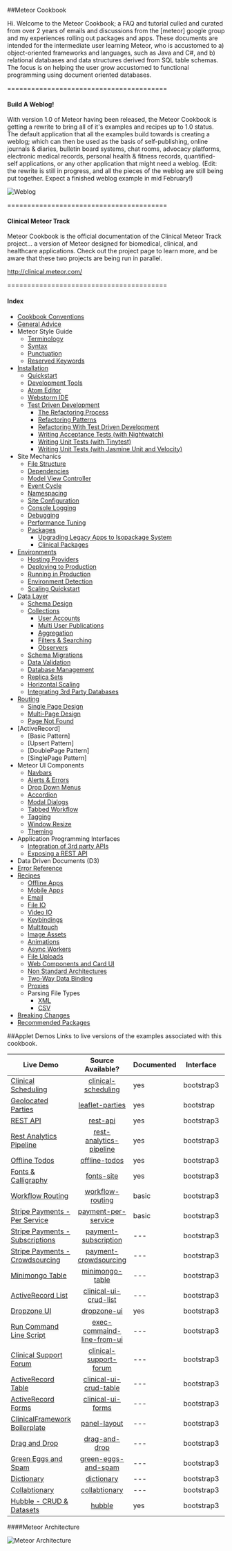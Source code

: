 ##Meteor Cookbook  

Hi.  Welcome to the Meteor Cookbook; a FAQ and tutorial culled and curated from over 2 years of emails and discussions from the [meteor] google group and my experiences rolling out packages and apps.  These documents are intended for the intermediate user learning Meteor, who is accustomed to a) object-oriented frameworks and languages, such as Java and C#, and b) relational databases and data structures derived from SQL table schemas.  The focus is on helping the user grow accustomed to functional programming using document oriented databases.  

========================================
#### Build A Weblog!
With version 1.0 of Meteor having been released, the Meteor Cookbook is getting a rewrite to bring all of it's examples and recipes up to 1.0 status.  The default application that all the examples build towards is creating a weblog; which can then be used as the basis of self-publishing, online journals & diaries, bulletin board systems, chat rooms, advocacy platforms, electronic medical records, personal health & fitness records, quantified-self applications, or any other application that might need a weblog.  (Edit:  the rewrite is still in progress, and all the pieces of the weblog are still being put together.  Expect a finished weblog example in mid February!)

![Weblog](https://raw.githubusercontent.com/awatson1978/meteor-cookbook/master/images/Weblog%20Wireframes.jpg)  


========================================
#### Clinical Meteor Track  

Meteor Cookbook is the official documentation of the Clinical Meteor Track project...  a version of Meteor designed for biomedical, clinical, and healthcare applications.  Check out the project page to learn more, and be aware that these two projects are being run in parallel.  

http://clinical.meteor.com/

========================================
#### Index  

- [Cookbook Conventions](https://github.com/awatson1978/meteor-cookbook/blob/master/cookbook-conventions.md)  
- [General Advice](https://github.com/awatson1978/meteor-cookbook/blob/master/cookbook/general-advice.md)  
- Meteor Style Guide
  - [Terminology](https://github.com/awatson1978/meteor-cookbook/blob/master/cookbook/terminology.md)  
  - [Syntax](https://github.com/awatson1978/meteor-cookbook/blob/master/cookbook/syntax.md)  
  - [Punctuation](https://github.com/awatson1978/meteor-cookbook/blob/master/cookbook/punctuation.md)  
  - [Reserved Keywords](https://github.com/awatson1978/meteor-cookbook/blob/master/cookbook/reserved.keywords.md)  
- [Installation](https://github.com/awatson1978/meteor-cookbook/blob/master/cookbook/installation.md)  
  - [Quickstart](https://github.com/awatson1978/meteor-cookbook/blob/master/cookbook/quickstart.md)  
  - [Development Tools](https://github.com/awatson1978/meteor-cookbook/blob/master/cookbook/development-tools.md)  
  - [Atom Editor](https://github.com/awatson1978/meteor-api)  
  - [Webstorm IDE](https://github.com/awatson1978/meteor-cookbook/blob/master/cookbook/webstorm.md)
  - [Test Driven Development](https://github.com/awatson1978/meteor-cookbook/blob/master/cookbook/test-driven-development.md)  
    - [The Refactoring Process](https://github.com/awatson1978/meteor-cookbook/blob/master/cookbook/refactoring.process.md)   
    - [Refactoring Patterns](https://github.com/awatson1978/meteor-cookbook/blob/master/cookbook/refactoring.patterns.md)  
    - [Refactoring With Test Driven Development](https://github.com/awatson1978/meteor-cookbook/blob/master/cookbook/refactoring.process.tdd.md)   
    - [Writing Acceptance Tests (with Nightwatch)](https://github.com/awatson1978/meteor-cookbook/blob/master/cookbook/writing.acceptance.test.md)  
    - [Writing Unit Tests (with Tinytest)](https://github.com/awatson1978/meteor-cookbook/blob/master/cookbook/writing.unit.tests.md)  
    - [Writing Unit Tests (with Jasmine Unit and Velocity)](https://github.com/awatson1978/meteor-cookbook/blob/master/cookbook/writing.unit.tests.with.jasmine.md)  
- Site Mechanics
    - [File Structure](https://github.com/awatson1978/meteor-cookbook/blob/master/cookbook/filestructure.md)
    - [Dependencies](https://github.com/awatson1978/meteor-cookbook/blob/master/cookbook/dependencies.md)  
    - [Model View Controller](https://github.com/awatson1978/meteor-cookbook/blob/master/cookbook/model-view-controller.md) 
    - [Event Cycle](https://github.com/awatson1978/meteor-cookbook/blob/master/cookbook/event-cycle.md) 
    - [Namespacing](https://github.com/awatson1978/meteor-cookbook/blob/master/cookbook/namespacing.md) 
    - [Site Configuration](https://github.com/awatson1978/meteor-cookbook/blob/master/cookbook/configuration.md)  
    - [Console Logging](https://github.com/awatson1978/meteor-cookbook/blob/master/cookbook/logging.md)  
    - [Debugging](https://github.com/awatson1978/meteor-cookbook/blob/master/cookbook/debugging.md)  
    - [Performance Tuning](https://github.com/awatson1978/meteor-cookbook/blob/master/cookbook/performance-tunning.md)  
    - [Packages](https://github.com/awatson1978/meteor-cookbook/blob/master/cookbook/packages.md)  
      - [Upgrading Legacy Apps to Isopackage System](https://github.com/awatson1978/meteor-cookbook/blob/master/cookbook/upgrading-to-0.9.x.md)  
      - [Clinical Packages](https://github.com/awatson1978/meteor-cookbook/blob/master/packages-we-love.md)  
- [Environments](https://github.com/awatson1978/meteor-cookbook/blob/master/cookbook/environments.md)  
  - [Hosting Providers](https://github.com/awatson1978/meteor-cookbook/blob/master/cookbook/hosting-providers.md) 
  - [Deploying to Production](https://github.com/awatson1978/meteor-cookbook/blob/master/cookbook/deploying.to.production.md)
  - [Running in Production](https://github.com/awatson1978/meteor-cookbook/blob/master/cookbook/environments-production.md)  
  - [Environment Detection](https://github.com/awatson1978/meteor-cookbook/blob/master/cookbook/environment-detection.md)  
  - [Scaling Quickstart](https://github.com/awatson1978/meteor-cookbook/blob/master/cookbook/scaling.md)  
- [Data Layer](https://github.com/awatson1978/meteor-cookbook/blob/master/cookbook/datalayer.md)  
  - [Schema Design](https://github.com/awatson1978/meteor-cookbook/blob/master/cookbook/schema-design.md)  
  - [Collections](https://github.com/awatson1978/meteor-cookbook/blob/master/cookbook/collections.md)  
    - [User Accounts](https://github.com/awatson1978/meteor-cookbook/blob/master/cookbook/accounts.md)  
    - [Multi User Publications](https://github.com/awatson1978/meteor-cookbook/blob/master/cookbook/ddp.multiuser.publications.md)    
    - [Aggregation](https://github.com/awatson1978/meteor-cookbook/blob/master/cookbook/aggregation.md)  
    - [Filters & Searching](https://github.com/awatson1978/meteor-cookbook/blob/master/cookbook/ddp.filters.md)  
    - [Observers](https://github.com/awatson1978/meteor-cookbook/blob/master/cookbook/observers.md)  
  - [Schema Migrations](https://github.com/awatson1978/meteor-cookbook/blob/master/cookbook/schema.changes.md)     
  - [Data Validation](https://github.com/awatson1978/meteor-cookbook/blob/master/cookbook/validation.md)  
  - [Database Management](https://github.com/awatson1978/meteor-cookbook/blob/master/cookbook/database-management.md)
  - [Replica Sets](https://github.com/awatson1978/meteor-cookbook/blob/master/cookbook/replica-sets.md)  
  - [Horizontal Scaling](https://github.com/awatson1978/meteor-cookbook/blob/master/cookbook/horizontal-scaling.md)  
  - [Integrating 3rd Party Databases](https://github.com/awatson1978/meteor-cookbook/blob/master/cookbook/orm.layers.md)  
- [Routing](https://github.com/EventedMind/iron-router)
  - [Single Page Design](https://github.com/awatson1978/meteor-cookbook/blob/master/cookbook/pages.single.md)
  - [Multi-Page Design](https://github.com/awatson1978/meteor-cookbook/blob/master/cookbook/pages.multi.md)
  - [Page Not Found](https://github.com/awatson1978/meteor-cookbook/blob/master/cookbook/routing.page-not-found.md)
- [ActiveRecord]  
  - [Basic Pattern]
  - [Upsert Pattern]
  - [DoublePage Pattern]  
  - [SinglePage Pattern]  
- Meteor UI Components
  - [Navbars](https://github.com/awatson1978/meteor-cookbook/blob/master/cookbook/navbars.md)  
  - [Alerts & Errors](https://github.com/awatson1978/meteor-cookbook/blob/master/cookbook/pages.alerts.md)  
  - [Drop Down Menus](https://github.com/awatson1978/meteor-cookbook/blob/master/cookbook/drop-down-menu.md)  
  - [Accordion](https://github.com/awatson1978/meteor-cookbook/blob/master/cookbook/accordion.md)   
  - [Modal Dialogs](https://github.com/awatson1978/meteor-cookbook/blob/master/cookbook/pages.dialogs.md)
  - [Tabbed Workflow](https://github.com/awatson1978/meteor-cookbook/blob/master/cookbook/workflow.md)
  - [Tagging](https://github.com/awatson1978/meteor-cookbook/blob/master/cookbook/tagging.md)
  - [Window Resize](https://github.com/awatson1978/meteor-cookbook/blob/master/cookbook/window.resize.md)
  - [Theming](https://github.com/awatson1978/meteor-cookbook/blob/master/cookbook/theming.md)  
- Application Programming Interfaces
  - [Integration of 3rd party APIs](https://github.com/awatson1978/meteor-cookbook/blob/master/cookbook/api-wrappers.md)
  - [Exposing a REST API](https://github.com/awatson1978/meteor-cookbook/blob/master/cookbook/rest.md)
- Data Driven Documents (D3)  
- [Error Reference](https://github.com/awatson1978/meteor-cookbook/blob/master/cookbook/errors.md)  
- [Recipes](https://github.com/awatson1978/meteor-cookbook/blob/master/cookbook/recipes.md)  
  - [Offline Apps](https://github.com/awatson1978/meteor-cookbook/blob/master/cookbook/offline.md)    
  - [Mobile Apps](https://github.com/awatson1978/meteor-cookbook/blob/master/cookbook/mobile.md)  
  - [Email](https://github.com/awatson1978/meteor-cookbook/blob/master/cookbook/email.md)  
  - [File IO](https://github.com/awatson1978/meteor-cookbook/blob/master/cookbook/fileio.md)  
  - [Video IO](https://github.com/awatson1978/meteor-cookbook/blob/master/cookbook/video.md)  
  - [Keybindings](https://github.com/awatson1978/meteor-cookbook/blob/master/cookbook/keybinding.md)  
  - [Multitouch](https://github.com/awatson1978/meteor-cookbook/blob/master/cookbook/multitouch.md)  
  - [Image Assets](https://github.com/awatson1978/meteor-cookbook/blob/master/cookbook/image-assets.md)  
  - [Animations](https://github.com/awatson1978/meteor-cookbook/blob/master/cookbook/animations.md)  
  - [Async Workers](https://github.com/awatson1978/meteor-cookbook/blob/master/cookbook/async-workers.md)  
  - [File Uploads](https://github.com/awatson1978/meteor-cookbook/blob/master/cookbook/file-uploads.md)  
  - [Web Components and Card UI](https://github.com/awatson1978/meteor-cookbook/blob/master/cookbook/card-ui.md)  
  - [Non Standard Architectures](https://github.com/awatson1978/meteor-cookbook/blob/master/cookbook/non-standard-architectures.md)     
  - [Two-Way Data Binding](https://github.com/awatson1978/meteor-cookbook/blob/master/cookbook/data-binding.md)  
  - [Proxies](https://github.com/awatson1978/meteor-cookbook/blob/master/cookbook/proxies.md)  
  - Parsing File Types
    - [XML](https://github.com/awatson1978/meteor-cookbook/blob/master/cookbook/files.xml.md)   
    - [CSV](https://github.com/awatson1978/meteor-cookbook/blob/master/cookbook/files.csv.md)  
- [Breaking Changes](https://github.com/awatson1978/meteor-cookbook/blob/master/cookbook/breaking-news.md)  
- [Recommended Packages](https://github.com/awatson1978/meteor-cookbook/blob/master/cookbook/packages-we-love.md)  




##Applet Demos
Links to live versions of the examples associated with this cookbook.  


| Live Demo     | Source Available?|  Documented     | Interface   | Acceptance Tests | Meteor Version  |
| ------------- |:----------------:| ----------------| ---------------- | ---------------- | ---------------:|
| [Clinical Scheduling](https://clinical-scheduling.meteor.com)   | [clinical-scheduling](https://github.com/awatson1978/leaflet-parties) | yes | bootstrap3 | --- | 1.0 |
| [Geolocated Parties](https://github.com/awatson1978/leaflet-parties)   | [leaflet-parties](https://github.com/awatson1978/leaflet-parties) | yes | bootstrap | yes | 1.0 |
| [REST API](http://rest-api.meteor.com/)  | [rest-api](https://github.com/awatson1978/rest-api) | yes | bootstrap3 | 10 | 1.0 |
| [Rest Analytics Pipeline](http://rest-analytics-pipeline.meteor.com/)      | [rest-analytics-pipeline](https://github.com/awatson1978/rest-analytics-pipeline) | yes | bootstrap3 | 52 | 1.0 |
| [Offline Todos](http://offline-todos.meteor.com) | [offline-todos](https://github.com/awatson1978/offline-todos) | yes | bootstrap3 | 93 | 1.0 |
| [Fonts & Calligraphy](http://fonts.meteor.com/)   | [fonts-site](https://github.com/awatson1978/fonts-site) |  yes | bootstrap3 | 15 | 1.0 |
| [Workflow Routing](http://workflow-routing.meteor.com/)  | [workflow-routing](https://github.com/awatson1978/workflow-routing) |  basic | bootstrap3 | --- | 1.0 |
| [Stripe Payments - Per Service ](http://payment-per-service.meteor.com/)  | [payment-per-service](https://github.com/awatson1978/payment-per-service) | basic | bootstrap3 | --- | 0.6.5 |
| [Stripe Payments - Subscriptions ](https://github.com/awatson1978/payment-subscription) | [payment-subscription](https://github.com/awatson1978/payment-subscription) |  --- | bootstrap3 |  --- | 0.6.5 |
| [Stripe Payments - Crowdsourcing](https://github.com/awatson1978/payment-crowdsourcing) | [payment-crowdsourcing](https://github.com/awatson1978/payment-crowdsourcing) |  --- | bootstrap3 | --- | 0.6.5 |
| [Minimongo Table](https://minimongo-table.meteor.com)  | [minimongo-table](https://github.com/awatson1978/minimongo-table) | --- | bootstrap3 | --- |  0.8.0.1 |
| [ActiveRecord List](http://clinical-ui-crud-list.meteor.com/)      | [clinical-ui-crud-list](https://github.com/awatson1978/clinical-ui-crud-list) |  --- | bootstrap3 | --- | 0.8.0.1 |
| [Dropzone UI](https://github.com/awatson1978/dropzone-ui) | [dropzone-ui](https://github.com/awatson1978/dropzone-ui) | yes | bootstrap3 |  --- | 0.9.1 | 
| [Run Command Line Script](https://github.com/awatson1978/exec-command-line-from-ui/tree/master) | [exec-commaind-line-from-ui](https://github.com/awatson1978/exec-command-line-from-ui) |  --- | bootstrap3 | --- | 0.8.1.3 |
| [Clinical Support Forum](http://clinical-support-forum.meteor.com/) | [clinical-support-forum](https://github.com/awatson1978/clinical-support-forum) | --- | bootstrap3 | --- | 0.8.0 |
| [ActiveRecord Table](http://clinical-ui-crud-table.meteor.com/)      | [clinical-ui-crud-table](https://github.com/awatson1978/clinical-ui-crud-table) |  --- | bootstrap3 | --- | 0.8.2 |
| [ActiveRecord Forms](http://clinical-ui-forms.meteor.com/)     | [clinical-ui-forms](https://github.com/awatson1978/clinical-ui-forms) | --- | bootstrap3 | --- | 0.6.5 |
| [ClinicalFramework Boilerplate](http://clinical-ui-boilerplate.meteor.com/)      | [panel-layout](https://github.com/awatson1978/panel-layout) |  --- | bootstrap3 | --- | 0.8.0.1 |
| [Drag and Drop](http://drag-and-drop.meteor.com/)        | [drag-and-drop](https://github.com/awatson1978/drag-and-drop) | --- | bootstrap3 | --- | 0.8.0 |
| [Green Eggs and Spam](https://green-eggs-and-spam.meteor.com)        | [green-eggs-and-spam](https://github.com/awatson1978/green-eggs-and-spam) | --- | bootstrap3 | --- | 0.8.0 |
| [Dictionary](http://dictionary.meteor.com/)             | [dictionary](https://github.com/awatson1978/dictionary) |  --- | bootstrap3 | --- | 0.6.5 |
| [Collabtionary](http://collabtionary.meteor.com/)       | [collabtionary](https://github.com/awatson1978/collabtionary)      |  --- | bootstrap3 | --- | 0.6.5 |
| [Hubble - CRUD & Datasets](http://hubble.meteor.com/)   | [hubble](https://github.com/awatson1978/hubble)      |  yes | bootstrap3 | --- | 0.6.5 |

####Meteor Architecture  

![Meteor Architecture](https://raw.githubusercontent.com/awatson1978/meteor-cookbook/master/images/Meteor%20Architecture%20-%20Dev%20to%20Prod.jpg)  
